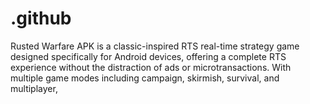 # .github
Rusted Warfare APK is a classic-inspired RTS real-time strategy game designed specifically for Android devices, offering a complete RTS experience without the distraction of ads or microtransactions. With multiple game modes including campaign, skirmish, survival, and multiplayer, 

